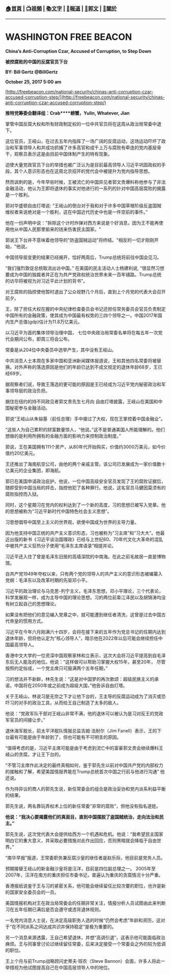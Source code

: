 ###  [:house:首頁](https://github.com/ourhimalayas/home) | [:tv:視頻](https://github.com/ourhimalayas/videos) | [:books:文字](https://github.com/ourhimalayas/txt) | [:newspaper:報道](https://github.com/ourhimalayas/news) | [:eagle:郭文](https://github.com/ourhimalayas/guomedia) | [:pray:關於](https://github.com/ourhimalayas/home/tree/master/about)
---
# **WASHINGTON FREE BEACON**

**China’s Anti-Corruption Czar, Accused of Corruption, to Step Down**

**被控腐败的中国的反腐官员下台**



**BY: Bill Gertz @BillGertz**

**October 25, 2017 5:00 am**



[http://freebeacon.com/national-security/chinas-anti-corruption-czar-accused-corruption-step/](http://freebeacon.com/national-security/chinas-anti-corruption-czar-accused-corruption-step/)



**推特党筹委会翻译组：Crab****螃蟹，Yulin, Whatever, Jian**



掌管中国反腐大权和所有财政制定权的一位中共官员将在这周从政治局常委中退下。



这位官员，王岐山，在过去五年内指挥了一场广阔的反腐运动，这场运动吓坏了政治和军事领导人和并成功抓捕了许多高官和成千上万与腐败有牵连的党内基层骨干，观察员表示这是由目前中国体制产生的特有现象。



迫使大量党政官员下台的举措也被广泛认为是目前最高领导人习近平巩固政权的手段，其个人意识形态也在这周北京招开的党代会中被提升为党内指导思想。



然而讽刺的是，今年早些时候，王被流亡的中国异见者郭文贵爆料称他参与了非法金融活动，他认为王即将退休的事实对他进行的一系列的针对中国高层腐败的揭露是一个胜利。



郭对华盛顿自由灯塔说: “王岐山的倒台对于我和对于许多中国草根阶级反盗国賊维权者来说绝对是一个胜利，这在中国近代历史中也是一件空前的事件。”



他在一份声明中说："拆除这个计时炸弹对西方来说是个好消息，因为王不能再使用他从中国人民那里偷来的钱来伤害民主国家。"



郭说王下台并不意味着他领导的"防盗国贼运动"将终结。"相反的一切才刚刚开始，"他说。

中国领导层变更的结果已经揭开，恰好两周后，Trump总统将前往中国会见习。



“我们强烈敦促总统取消出访中国。” 在美国的民主活动人士杨建利说, “很显然习想要成为中国的独裁者并正在为共产党政权统治世界未来一百年铺路。Trump总统的访华将被视为对习近平此计划的背书"。



对王腐败的指控使他暂时退出了公众视野几个月后，直到上个月党的代表大会召开前夕。



王，除了担任大权在握的中央纪律检查委员会书记还担任常务委员会官员负责制定中国所有的金融政策，使其成为中国最有权势的三四个领导之一。中国2017年国内生产总值(gdp)估计为11.8万亿美元。



以习近平为首的集体领导治理中国， 七位中央政治局常委名单将在每五年一次党代会期间公布，即周三将会公布。



常委是从204位中央委员中选举产生，其中没有王岐山。



中共消息人士本周在多家中国和亚洲新闻媒体报道说，王和其他四名常委将被替换。对外声称的落选原因是他们的年龄已达到不成文规定的退休年龄68岁，王已经69岁。



据观察者们说，导致王落选的更可能的原因是王已经成为习近平党内秘密政治和军事领导层的政治负担。



据住在纽约的持不同政见者郭文贵先生七月向 自由灯塔披露，王岐山在美国和中国秘密参与金融活动。



郭说“王岐山从朱镕基（前任总理）手中接过了大权，现在王掌控着中国金融业”。



“这些人为自己累积的财富数量惊人，“他说。”这不是普通美国人所能理解的。他们想做的是利用所拥有的金融方面的影响力来控制政治制度。”



郭说，王在美国拥有111个房产，从80年代开始购买，价值约3000万美元，如今价值约20亿美元。



王还推出了海南航空公司，由他的两个亲戚主管。该公司已发展成为一家价值数十亿美元的企业集团，即海航。



郭已在美国申请政治庇护。他说，一位中国高级安全官员发现了王的腐败证据后，随即受到中国当局的抨击，指控他犯了各种罪行。他说，这名官员马健因莫须有的腐败指控而入狱。

同时，这个星期习在党内的权利达到了一个新的高度，习的思想已被写入党章。他的思想被称为“习近平新时代中国特色社会主义思想”。



习思想倡导中国至上主义的世界观，欲使中国成为世界的主导力量。



因为他支持中国正统的共产主义意识形态，习也被称为“习主席”和“习大大”。他最近出版的新书《习近平谈治国理政》已经与上世纪60、70年代文化大革命的混乱中被共产主义狂热分子使用“毛泽东主席语录”相提并论。



习近平还入住了曾是毛泽东旧居的高墙深院的中南海。在此之前毛故居一直是博物馆。



自共产党1949年夺权以来，只有两个党的领导人的共产主义的意识形态被编纂入党纲：毛泽东以及改革时期的先驱邓小平。



习近平的政治理论与马克思-列宁主义，毛泽东思想，邓小平理论，三个代表论，科学发展观一样，成为主导中国的理论思想。习的两位前辈江泽民以及胡锦涛均没有树立起自己的思想理论。



如果没有把他们的意见编入党章之中，就可能遭到继任者清洗，这曾是过去中国古代帝皇的惯用方式。



习近平在今年六月刚满六十四岁，会将在接下来的五年作为党总书记的任期内达到退休年龄，但将他认定为“核心领导人”，暗示他在2022年以后可能会继续担任中国最高领导人。



香港中文大学的一位资深中国观察家林和立表示，这次大会将习近平提高到自毛泽东后无人能及的地位。他说：“这样做可以帮助习掌握大权15年，甚至20年， 尽管按照约定俗成，一个党主席只可服满两个五年任期，”



习的想法并不新鲜，林先生说：“这是对中国梦的再次歌颂：超级民族主义的承诺，中国将在2050年或之前成为超级大国，”他告诉自由灯塔。



关于王岐山，林说习是无奈之下才让他下台的，王主导的反腐运动成为了消灭或恐吓习的对手的政治工具，从而给王自己制造了太多的敌人。



他说：“党政军队干部对王岐山非常不满，他的退休可以被认为是习对反王的党政军官员的间接让步。”



退休海军舰长，前太平洋舰队情报总监吉姆·法耐尔（Jim Fanell）表示，王的下台最有可能是由于年龄到了，但也可能有不可明言的原因。



“值得考虑的是，习近平主席可能是由于考虑到流亡中的富豪郭文贵会继续爆料王岐山的贪腐，才让王下台的。



“不管习主席作此决定的最终真相如何，鉴于郭先生以前对中国共产党的内部权力的接触和了解，希望美国情报界能在Trump总统首次中国之行前与他进行沟通” 他还说。



作为持异议的商人的郭先生说，新任常委会的组合是政治妥协和党内派系利益平衡的结果。



郭先生说，两名靠玩弄权术上位的新任常委“非常的腐败”，但他没有指名道姓。



**他说：“我决心要揭露他们的真面目，直到中国摆脱了盗国贼统治，走向法治和民主。”**



郭先生说，这次党代表大会提供给西方一个机遇和危机。他说：“我希望民主国家明白它的重大意义，并采取必要措施对此作出回应，否则黑暗就会降临于自由世界。”



“南华早报”报道，王常委职务兼反腐沙皇的继任者是赵乐际，他目前是党务人员。



预期接替王岐山的新金融沙皇将是汪洋，目前是四位副总理之一。 2005年至2007年，汪洋在南方的重庆担任市委书记，普遍认为重庆的贪腐情况十分严重。



香港报纸说鉴于王与习的紧密关系，他可能会继续留任比较次要的职位，也许是新的国家安全委员会的一员。



美国情报机构对王在政治局常委会的任期非常关注，情报分析人员试图由此来判断习在五年任期已满后是否会遵守或违背退休规则。



一名党内消息人士说，在决定高级职务人选的时候“仍然会考虑”年龄和资历，这对于“在不同派系之间达成共识并保持稳定”是极为重要的。



另一个消息来源透露，王自己希望退休，并想“高调引退”，这表示他可能面临政治麻烦。王与同事曾讨论过继续留任常委，后来决定接受一个常委会之外的较为低调的职位。



王上个月与前Trump战略顾问史蒂夫·班农（Steve Bannon）会面，许多人将此一举措视为他试图提高自己在中国高层领导人中的地位。
<u></u><sub></sub><sup></sup><strike></strike>